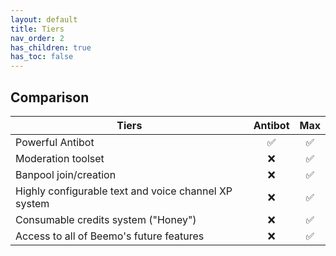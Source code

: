 ```yaml
---
layout: default
title: Tiers
nav_order: 2
has_children: true
has_toc: false
---
```

## Comparison
| Tiers                                                | Antibot | Max |
|------------------------------------------------------|:-------:|:---:|
| Powerful Antibot                                     |    ✅    |  ✅  |
| Moderation toolset                                   |    ❌    |  ✅  |
| Banpool join/creation                                |    ❌    |  ✅  |
| Highly configurable text and voice channel XP system |    ❌    |  ✅  |
| Consumable credits system ("Honey")                  |    ❌    |  ✅  |
| Access to all of Beemo's future features             |    ❌    |  ✅  |